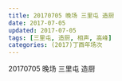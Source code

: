 ```yaml
---
title: 20170705 晚场 三里屯 造厨
date: 2017-07-05
updated: 2017-07-05
tags: [三里屯, 造厨, 相声, 高峰] 
categories: (2017)丁酉年场次 
---
```

20170705 晚场 三里屯 造厨
